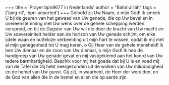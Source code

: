 +++
title = 'Prayer bpn9677 in Nederlands'
author = "Bahá'u'lláh"
tags = ['lang-nl', 'bpn-unsorted']
+++
Geloofd zij Uw Naam, o mijn God! Ik smeek U bij de geuren van het gewaad van Uw genade, die op Uw bevel en in overeenstemming met Uw wens over de gehele schepping werden verspreid, en bij de Dagster van Uw wil die door de kracht van Uw macht en Uw soevereiniteit helder aan de horizon van Uw genade schijnt, om elke ijdele waan en nutteloze verbeelding uit mijn hart te wissen, opdat ik mij met al mijn genegenheid tot U mag keren, o Gij Heer van de gehele mensheid!
Ik ben Uw dienaar en de zoon van Uw dienaar, o mijn God! Ik heb de handgreep van Uw genade gevat en mij vastgeklemd aan het koord van Uw tedere barmhartigheid. Beschik voor mij het goede dat bij U is en voed mij van de Tafel die Gij hebt neergezonden uit de wolken van Uw milddadigheid en de hemel van Uw gunst.
Gij zijt, in waarheid, de Heer der werelden, en de God van allen die in de hemel en allen die op aarde zijn.
